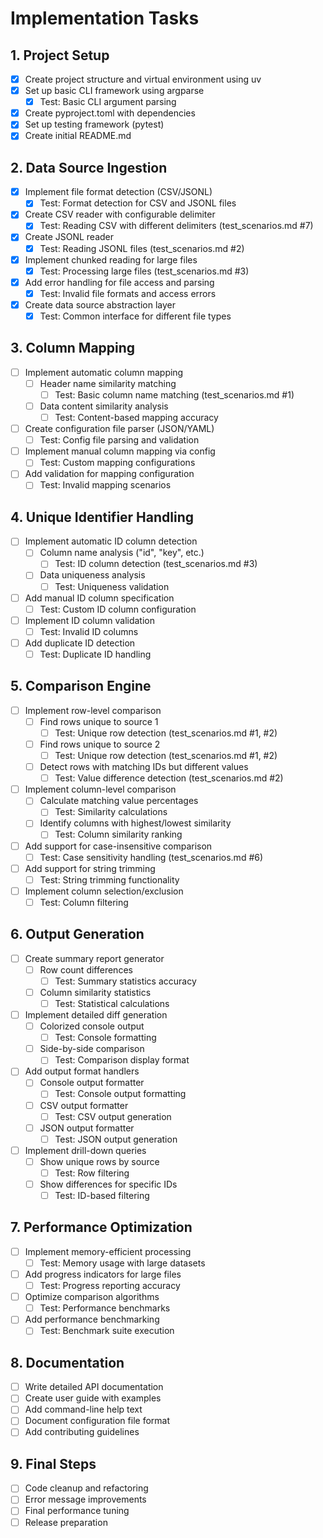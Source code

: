 # Implementation Tasks

## 1. Project Setup
- [x] Create project structure and virtual environment using uv
- [x] Set up basic CLI framework using argparse
  - [x] Test: Basic CLI argument parsing
- [x] Create pyproject.toml with dependencies
- [x] Set up testing framework (pytest)
- [x] Create initial README.md

## 2. Data Source Ingestion
- [x] Implement file format detection (CSV/JSONL)
  - [x] Test: Format detection for CSV and JSONL files
- [x] Create CSV reader with configurable delimiter
  - [x] Test: Reading CSV with different delimiters (test_scenarios.md #7)
- [x] Create JSONL reader
  - [x] Test: Reading JSONL files (test_scenarios.md #2)
- [x] Implement chunked reading for large files
  - [x] Test: Processing large files (test_scenarios.md #3)
- [x] Add error handling for file access and parsing
  - [x] Test: Invalid file formats and access errors
- [x] Create data source abstraction layer
  - [x] Test: Common interface for different file types

## 3. Column Mapping
- [ ] Implement automatic column mapping
  - [ ] Header name similarity matching
    - [ ] Test: Basic column name matching (test_scenarios.md #1)
  - [ ] Data content similarity analysis
    - [ ] Test: Content-based mapping accuracy
- [ ] Create configuration file parser (JSON/YAML)
  - [ ] Test: Config file parsing and validation
- [ ] Implement manual column mapping via config
  - [ ] Test: Custom mapping configurations
- [ ] Add validation for mapping configuration
  - [ ] Test: Invalid mapping scenarios

## 4. Unique Identifier Handling
- [ ] Implement automatic ID column detection
  - [ ] Column name analysis ("id", "key", etc.)
    - [ ] Test: ID column detection (test_scenarios.md #3)
  - [ ] Data uniqueness analysis
    - [ ] Test: Uniqueness validation
- [ ] Add manual ID column specification
  - [ ] Test: Custom ID column configuration
- [ ] Implement ID column validation
  - [ ] Test: Invalid ID columns
- [ ] Add duplicate ID detection
  - [ ] Test: Duplicate ID handling

## 5. Comparison Engine
- [ ] Implement row-level comparison
  - [ ] Find rows unique to source 1
    - [ ] Test: Unique row detection (test_scenarios.md #1, #2)
  - [ ] Find rows unique to source 2
    - [ ] Test: Unique row detection (test_scenarios.md #1, #2)
  - [ ] Detect rows with matching IDs but different values
    - [ ] Test: Value difference detection (test_scenarios.md #2)
- [ ] Implement column-level comparison
  - [ ] Calculate matching value percentages
    - [ ] Test: Similarity calculations
  - [ ] Identify columns with highest/lowest similarity
    - [ ] Test: Column similarity ranking
- [ ] Add support for case-insensitive comparison
  - [ ] Test: Case sensitivity handling (test_scenarios.md #6)
- [ ] Add support for string trimming
  - [ ] Test: String trimming functionality
- [ ] Implement column selection/exclusion
  - [ ] Test: Column filtering

## 6. Output Generation
- [ ] Create summary report generator
  - [ ] Row count differences
    - [ ] Test: Summary statistics accuracy
  - [ ] Column similarity statistics
    - [ ] Test: Statistical calculations
- [ ] Implement detailed diff generation
  - [ ] Colorized console output
    - [ ] Test: Console formatting
  - [ ] Side-by-side comparison
    - [ ] Test: Comparison display format
- [ ] Add output format handlers
  - [ ] Console output formatter
    - [ ] Test: Console output formatting
  - [ ] CSV output formatter
    - [ ] Test: CSV output generation
  - [ ] JSON output formatter
    - [ ] Test: JSON output generation
- [ ] Implement drill-down queries
  - [ ] Show unique rows by source
    - [ ] Test: Row filtering
  - [ ] Show differences for specific IDs
    - [ ] Test: ID-based filtering

## 7. Performance Optimization
- [ ] Implement memory-efficient processing
  - [ ] Test: Memory usage with large datasets
- [ ] Add progress indicators for large files
  - [ ] Test: Progress reporting accuracy
- [ ] Optimize comparison algorithms
  - [ ] Test: Performance benchmarks
- [ ] Add performance benchmarking
  - [ ] Test: Benchmark suite execution

## 8. Documentation
- [ ] Write detailed API documentation
- [ ] Create user guide with examples
- [ ] Add command-line help text
- [ ] Document configuration file format
- [ ] Add contributing guidelines

## 9. Final Steps
- [ ] Code cleanup and refactoring
- [ ] Error message improvements
- [ ] Final performance tuning
- [ ] Release preparation
